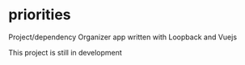 # priorities
Project/dependency Organizer app written with Loopback and Vuejs

This project is still in development
